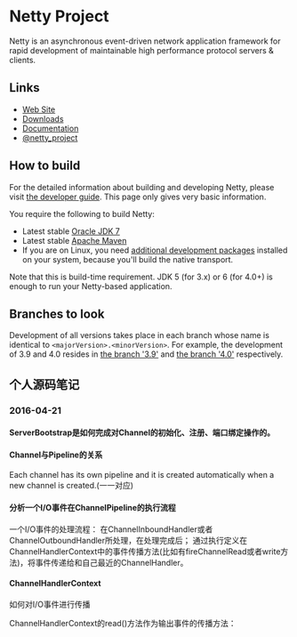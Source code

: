 # Netty Project

Netty is an asynchronous event-driven network application framework for rapid development of maintainable high performance protocol servers & clients.

## Links

* [Web Site](http://netty.io/)
* [Downloads](http://netty.io/downloads.html)
* [Documentation](http://netty.io/wiki/)
* [@netty_project](https://twitter.com/netty_project)

## How to build

For the detailed information about building and developing Netty, please visit [the developer guide](http://netty.io/wiki/developer-guide.html).  This page only gives very basic information.

You require the following to build Netty:

* Latest stable [Oracle JDK 7](http://www.oracle.com/technetwork/java/)
* Latest stable [Apache Maven](http://maven.apache.org/)
* If you are on Linux, you need [additional development packages](http://netty.io/wiki/native-transports.html) installed on your system, because you'll build the native transport.

Note that this is build-time requirement.  JDK 5 (for 3.x) or 6 (for 4.0+) is enough to run your Netty-based application.

## Branches to look

Development of all versions takes place in each branch whose name is identical to `<majorVersion>.<minorVersion>`.  For example, the development of 3.9 and 4.0 resides in [the branch '3.9'](https://github.com/netty/netty/tree/3.9) and [the branch '4.0'](https://github.com/netty/netty/tree/4.0) respectively.


## 个人源码笔记

### 2016-04-21

#### ServerBootstrap是如何完成对Channel的初始化、注册、端口绑定操作的。



#### Channel与Pipeline的关系
Each channel has its own pipeline and it is created automatically when a new channel is created.(一一对应)


#### 分析一个I/O事件在ChannelPipeline的执行流程
一个I/O事件的处理流程：
在ChannelInboundHandler或者ChannelOutboundHandler所处理，在处理完成后；
通过执行定义在ChannelHandlerContext中的事件传播方法(比如有fireChannelRead或者write方法)，将事件传递给和自己最近的ChannelHandler。

#### ChannelHandlerContext
如何对I/O事件进行传播

ChannelHandlerContext的read()方法作为输出事件的传播方法：




